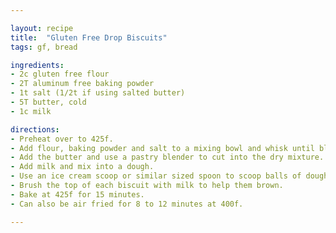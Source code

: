 ```yaml
---

layout: recipe
title:  "Gluten Free Drop Biscuits"
tags: gf, bread

ingredients:
- 2c gluten free flour
- 2T aluminum free baking powder
- 1t salt (1/2t if using salted butter)
- 5T butter, cold
- 1c milk

directions:
- Preheat over to 425f.
- Add flour, baking powder and salt to a mixing bowl and whisk until blended.
- Add the butter and use a pastry blender to cut into the dry mixture. If you don't have a pastry blender, freeze the butter and grate into the dry ingredients instead.
- Add milk and mix into a dough.
- Use an ice cream scoop or similar sized spoon to scoop balls of dough and place on a cookie sheet lined with parchment paper.
- Brush the top of each biscuit with milk to help them brown.
- Bake at 425f for 15 minutes.
- Can also be air fried for 8 to 12 minutes at 400f. 

---
```

